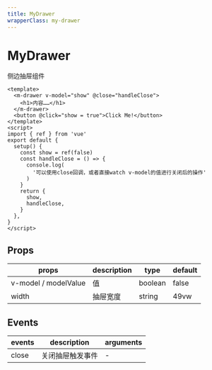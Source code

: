 ```yaml
---
title: MyDrawer
wrapperClass: my-drawer
---
```


# MyDrawer

侧边抽屉组件

```vue demo
<template>
  <m-drawer v-model="show" @close="handleClose">
    <h1>内容……</h1>
  </m-drawer>
  <button @click="show = true">Click Me!</button>
</template>
<script>
import { ref } from 'vue'
export default {
  setup() {
    const show = ref(false)
    const handleClose = () => {
      console.log(
        '可以使用close回调，或者直接watch v-model的值进行关闭后的操作'
      )
    }
    return {
      show,
      handleClose,
    }
  },
}
</script>
```

## Props

| props                | description | type    | default |
| -------------------- | ----------- | ------- | ------- |
| v-model / modelValue | 值          | boolean | false   |
| width                | 抽屉宽度    | string  | 49vw    |

## Events

| events | description      | arguments |
| ------ | ---------------- | --------- |
| close  | 关闭抽屉触发事件 | -         |
